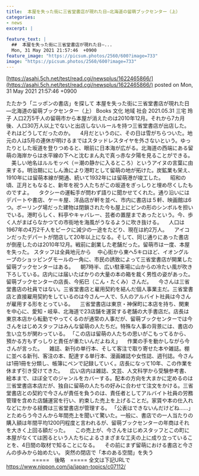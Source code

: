 ```yaml
---
title:  本屋を失った街に三省堂書店が現れた日—北海道の留萌ブックセンター（上）  
categories:
- news
excerpt: |
  
feature_text: |
  ##  本屋を失った街に三省堂書店が現れた日—...
  Mon, 31 May 2021 21:57:46  +0900
feature_image: "https://picsum.photos/2560/600?image=733"
image: "https://picsum.photos/2560/600?image=733"
---
```


[https://asahi.5ch.net/test/read.cgi/newsplus/1622465866/](https://asahi.5ch.net/test/read.cgi/newsplus/1622465866/)
posted on Mon, 31 May 2021 21:57:46  +0900

<!--more-->

たたかう「ニッポンの書店」を探して 本屋を失った街に三省堂書店が現れた日—北海道の留萌ブックセンター（上） Books 文化 地域 社会 2021.05.31 三宅 玲子 人口2万5千人の留萌市から本屋が消えたのは2010年12月。それから7カ月後、人口30万人以上でないと出店しないルールを持つ三省堂書店が出店した。それはどうしてだったのか。 　4月だというのに、その日は雪がちらついた。地元の人は5月の連休が明けるまではスタッドレスタイヤを外さないという。ゆったりとした坂道を登りつめると、眼前に日本海が広がる。北海道の西端にある留萌の海岸からは水平線の下へと沈むまん丸で真っ赤な夕陽を見ることができる。 　美しい地名はルルモッペ（＝潮の静かに入るところ）というアイヌの言葉に由来する。明治期ににしん漁により港町として留萌の地が拓けた。炭鉱業も栄え、1910年には留萌本線が開通、続いて1932年には留萌港が竣工した。 　昭和の頃、正月ともなると、新年を祝う人たちがこの坂道をぎっしりと埋め尽くしたものですよ。 　タクシーの運転手が問わず語りに聞かせてくれた。通り沿いにはデパートや書店、ケーキ屋、洋品店が軒を並べ、市内に書店は５軒、映画館は6つ。ボーリング場だった建物は閉鎖された今も屋上にピンの形のシンボルを担いでいる。港町らしく、料亭やキャバレー、芸者の置屋まであったという。今、歩く人がまばらなかつての市街地を海風がうなるように吹き抜ける。 　人口は1967年の4万2千人をピークに減少の一途をたどり、現在は約2万人。 　アイコンだったデパートが閉店して20年以上になる。そして、同じ通りにあった書店が倒産したのは2010年12月。戦前に創業した老舗だった。留萌市は一度、本屋を失った。 スタッフは全員地元から 　中心街から東へ5キロほど、イオングループのショッピングモールの一角に、市民の誘致によって三省堂書店が開業した留萌ブックセンターはある。 　朝7時半、広い駐車場に山からの冷たい風が吹き下ろしている。店内には届いたばかりの大量の本の箱を裁く男性の姿があった。留萌ブックセンターの店長、今拓巳（こん・たくみ）さんだ。 　今さんは三省堂書店の社員ではない。三省堂書店と雇用契約を結んだ個人事業主だ。三省堂書店と直接雇用契約をしているのは今さん一人で、5人のアルバイト社員は今さんが雇用する形をとっている。 　三省堂書店は東京・神保町に本店を持ち、関東を中心に、愛知・岐阜、北海道で23店舗を運営する老舗の大手書店だ。店長は東京本店から転勤でやってくるのが通常の人事だが、留萌ブックセンターでは今さんをはじめスタッフはみんな留萌の人たちだ。特殊な人事の背景には、書店の生い立ちが関わっている。 「この店は留萌の人たちの思いがこもってるから、預かる方もずっしりと責任が重たいんだよねえ」 　作業の手を動かしながら今さんが言った。 　雑誌、新刊の単行本、そして客注で取り寄せた本や雑誌。棚に並べる新刊、客注の本、配達する単行本、漫画雑誌や女性誌、週刊誌。今さんは1冊1冊を分類し、帳簿にペンで記録していく。店長になって10年、この作業を休まず引き受けてきた。 　広い店内は雑誌、文芸、人文科学から受験参考書、絵本まで、ほぼ全てのジャンルをカバーする。配本の方向を大まかに定めるのは三省堂書店本店だが、独自に留萌の人たちの好みに合わせて注文をかける。三省堂書店との契約で今さんが責任を負うのは、責任者としてアルバイト社員の労務管理を含めた店舗運営を行い、約束した売上を上げることだ。家賃や本の仕入れなどにかかる経費は三省堂書店が管理する。 「公表はできないんだけどね……」とためらう今さんから年間売上を聞いて驚いた。一般に、書店での一人当たりの購入額は年間平均1200円程度と言われるが、留萌ブックセンターの年商はそれを大きく上回る額だった。 　この売上が、今さんをはじめスタッフとこの町に本屋がなくては困るという人たちによるさまざまな工夫の上に成り立っていることを、4日間の取材で知ることになる。 　その前にまず留萌における書店と今さんの歩みから始めたい。 突然の閉店で「本のある空間」を失う 　　　　　=====　後略　===== 全文は下記URLで https://www.nippon.com/ja/japan-topics/c07112/

